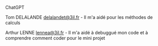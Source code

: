 ChatGPT

Tom DELALANDE <delalandet@3il.fr> - Il m'a aidé pour les méthodes de calculs

Arthur LENNE <lennea@3il.fr> - Il m'a aidé à debuggué mon code et à comprendre comment coder pour le mini projet